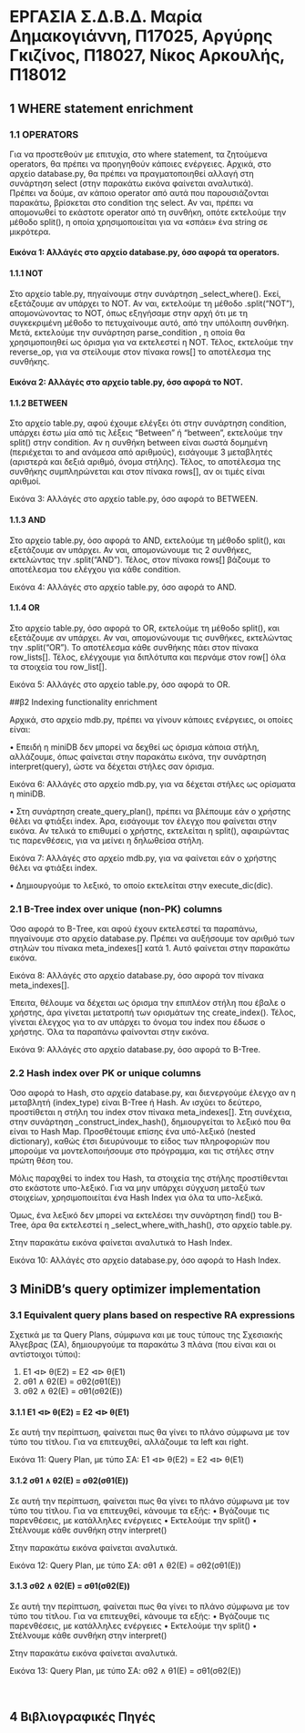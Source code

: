# ΕΡΓΑΣΙΑ Σ.Δ.Β.Δ. Μαρία Δημακογιάννη, Π17025, Αργύρης Γκιζίνος, Π18027, Νίκος Αρκουλής, Π18012

## 1	WHERE statement enrichment

### 1.1	OPERATORS

Για να προστεθούν με επιτυχία, στο where statement, τα ζητούμενα operators, θα πρέπει να προηγηθούν κάποιες ενέργειες.
  Αρχικά, στο αρχείο database.py, θα πρέπει να πραγματοποιηθεί αλλαγή στη συνάρτηση select (στην παρακάτω εικόνα φαίνεται αναλυτικά).  
  Πρέπει να δούμε, αν κάποιο operator από αυτά που παρουσιάζονται παρακάτω, βρίσκεται στο condition της select. Αν ναι, πρέπει να απομονωθεί το εκάστοτε operator από τη συνθήκη, οπότε εκτελούμε την μέθοδο split(), η οποία χρησιμοποιείται για να «σπάει» ένα string σε μικρότερα.






#### Εικόνα 1: Αλλάγές στο αρχείο database.py, όσο αφορά τα operators.


#### 1.1.1	NOT

Στο αρχείο table.py, πηγαίνουμε στην συνάρτηση _select_where(). Εκεί, εξετάζουμε αν υπάρχει το NOT. Αν ναι, εκτελούμε τη μέθοδο .split(“NOT”), απομονώνοντας το ΝΟΤ, όπως εξηγήσαμε στην αρχή ότι με τη συγκεκριμένη μέθοδο το πετυχαίνουμε αυτό, από την υπόλοιπη συνθήκη. 
  Μετά, εκτελούμε την συνάρτηση parse_condition , η οποία θα χρησιμοποιηθεί ως όρισμα για να εκτελεστεί η ΝΟΤ.
  Τέλος, εκτελούμε την reverse_op, για να στείλουμε στον πίνακα rows[] το αποτέλεσμα της συνθήκης.





#### Εικόνα 2: Αλλάγές στο αρχείο table.py, όσο αφορά τo NOT.
		


#### 1.1.2	BETWEEN

Στο αρχείο table.py, αφού έχουμε ελέγξει ότι στην συνάρτηση condition, υπάρχει έστω μία από τις λέξεις “Between” ή “between”, εκτελούμε την split() στην condition. 
  Αν η συνθήκη between είναι σωστά δομημένη (περιέχεται το and ανάμεσα από αριθμούς),  εισάγουμε 3 μεταβλητές (αριστερά και δεξιά αριθμό, όνομα στήλης).
  Τέλος, το αποτέλεσμα της συνθήκης συμπληρώνεται και στον πίνακα rows[], αν οι τιμές είναι αριθμοί.






Εικόνα 3: Αλλάγές στο αρχείο table.py, όσο αφορά τo BETWEEN.



#### 1.1.3	AND

Στο αρχείο table.py, όσο αφορά το AND, εκτελούμε τη μέθοδο split(),  και εξετάζουμε αν υπάρχει. Αν ναι, απομονώνουμε τις 2 συνθήκες, εκτελώντας την .split(“AND”).
  Τέλος, στον πίνακα rows[] βάζουμε το αποτέλεσμα του ελέγχου για κάθε condition. 





Εικόνα 4: Αλλάγές στο αρχείο table.py, όσο αφορά τo AND.






#### 1.1.4	OR

Στο αρχείο table.py, όσο αφορά το OR, εκτελούμε τη μέθοδο split(),  και εξετάζουμε αν υπάρχει. Αν ναι, απομονώνουμε τις συνθήκες, εκτελώντας την .split(“OR”). Το αποτέλεσμα κάθε συνθήκης πάει στον πίνακα row_lists[].
  Τέλος, ελέγχουμε για διπλότυπα και περνάμε στον row[] όλα τα στοιχεία του row_list[].




Εικόνα 5: Αλλάγές στο αρχείο table.py, όσο αφορά τo OR.


##β2	Indexing functionality enrichment

Αρχικά, στο αρχείο mdb.py, πρέπει να γίνουν κάποιες ενέργειες, οι οποίες είναι:

•	Επειδή η miniDB δεν μπορεί να δεχθεί ως όρισμα κάποια στήλη, αλλάζουμε, όπως φαίνεται στην παρακάτω εικόνα, την συνάρτηση interpret(query), ώστε να δέχεται στήλες σαν όρισμα.





Εικόνα 6: Αλλάγές στο αρχείο mdb.py, για να δέχεται στήλες ως ορίσματα η miniDB.


•	Στη συνάρτηση create_query_plan(), πρέπει να βλέπουμε εάν ο χρήστης θέλει να φτιάξει index. Άρα, εισάγουμε τον έλεγχο που φαίνεται στην εικόνα. Αν τελικά το επιθυμεί ο χρήστης, εκτελείται η split(), αφαιρώντας τις παρενθέσεις, για να μείνει η δηλωθείσα στήλη.




Εικόνα 7: Αλλάγές στο αρχείο mdb.py, για να φαίνεται εάν ο χρήστης θέλει να φτιάξει index.

•	Δημιουργούμε το λεξικό, το οποίο εκτελείται στην execute_dic(dic).


### 2.1	B-Tree index over unique (non-PK) columns

Όσο αφορά το Β-Tree, και αφού έχουν εκτελεστεί τα παραπάνω, πηγαίνουμε στο αρχείο database.py. Πρέπει να αυξήσουμε τον αριθμό των στηλών του πίνακα meta_indexes[] κατά 1. Αυτό φαίνεται στην παρακάτω εικόνα.





Εικόνα 8: Αλλάγές στο αρχείο database.py, όσο αφορά τον πίνακα meta_indexes[].


  Έπειτα, θέλουμε να δέχεται ως όρισμα την επιπλέον στήλη που έβαλε ο χρήστης, άρα γίνεται μετατροπή των ορισμάτων της create_index(). 
  Τέλος, γίνεται έλεγχος για το αν υπάρχει το όνομα του index που έδωσε ο χρήστης. 
  Όλα τα παραπάνω φαίνονται στην εικόνα.




Εικόνα 9: Αλλάγές στο αρχείο database.py, όσο αφορά το B-Tree.


### 2.2	Hash index over PK or unique columns

Όσο αφορά το Hash, στο αρχείο database.py, και διενεργούμε έλεγχο αν η μεταβλητή (index_type) είναι B-Tree ή Hash. Αν ισχύει το δεύτερο, προστίθεται η στήλη του index στον πίνακα meta_indexes[].
  Στη συνέχεια, στην συνάρτηση _construct_index_hash(), δημιουργείται το λεξικό που θα είναι το Hash Map. Προσθέτουμε επίσης ένα υπό-λεξικό (nested dictionary), καθώς έτσι διευρύνουμε το είδος των πληροφοριών που μπορούμε να μοντελοποιήσουμε στο πρόγραμμα, και τις στήλες στην πρώτη θέση του.

  Μόλις παραχθεί το index του Hash, τα στοιχεία της στήλης προστίθενται στο εκάστοτε υπο-λεξικό. Για να μην υπάρχει σύγχυση μεταξύ των στοιχείων, χρησιμοποιείται ένα Hash Index για όλα τα υπο-λεξικά.

  Όμως, ένα λεξικό δεν μπορεί να εκτελέσει την συνάρτηση find() του B-Tree, άρα θα εκτελεστεί η _select_where_with_hash(), στο αρχείο table.py.

  Στην παρακάτω εικόνα φαίνεται αναλυτικά το Hash Index.
  
  
  
  

Εικόνα 10: Αλλάγές στο αρχείο database.py, όσο αφορά το Hash Index.


## 3	MiniDB’s query optimizer implementation

### 3.1	Equivalent query plans based on respective RA expressions

Σχετικά με τα Query Plans, σύμφωνα και με τους τύπους της Σχεσιακής Άλγεβρας (ΣΑ), δημιουργούμε τα παρακάτω 3 πλάνα (που είναι και οι αντίστοιχοι τύποι):
1.	Ε1 ⊲⊳ θ(Ε2) = Ε2 ⊲⊳ θ(Ε1)
2.	σθ1 ∧ θ2(Ε) = σθ2(σθ1(Ε))
3.	σθ2 ∧ θ2(Ε) = σθ1(σθ2(Ε))

#### 3.1.1	Ε1 ⊲⊳ θ(Ε2) = Ε2 ⊲⊳ θ(Ε1)
Σε αυτή την περίπτωση, φαίνεται πως θα γίνει το πλάνο σύμφωνα με τον τύπο του τίτλου. Για να επιτευχθεί, αλλάζουμε τα left και right. 




Εικόνα 11: Query Plan, με τύπο ΣΑ:  Ε1 ⊲⊳ θ(Ε2) = Ε2 ⊲⊳ θ(Ε1)


#### 3.1.2	σθ1 ∧ θ2(Ε) = σθ2(σθ1(Ε))

Σε αυτή την περίπτωση, φαίνεται πως θα γίνει το πλάνο σύμφωνα με τον τύπο του τίτλου. Για να επιτευχθεί, κάνουμε τα εξής:
•	Βγάζουμε τις παρενθέσεις, με κατάλληλες ενέργειες 
•	Εκτελούμε την split()
•	Στέλνουμε κάθε συνθήκη στην interpret()

Στην παρακάτω εικόνα φαίνεται αναλυτικά.




Εικόνα 12: Query Plan, με τύπο ΣΑ:  σθ1 ∧ θ2(Ε) = σθ2(σθ1(Ε))


#### 3.1.3	σθ2 ∧ θ2(Ε) = σθ1(σθ2(Ε))

Σε αυτή την περίπτωση, φαίνεται πως θα γίνει το πλάνο σύμφωνα με τον τύπο του τίτλου. Για να επιτευχθεί, κάνουμε τα εξής:
•	Βγάζουμε τις παρενθέσεις, με κατάλληλες ενέργειες 
•	Εκτελούμε την split()
•	Στέλνουμε κάθε συνθήκη στην interpret()

Στην παρακάτω εικόνα φαίνεται αναλυτικά.




Εικόνα 13: Query Plan, με τύπο ΣΑ:  σθ2 ∧ θ1(Ε) = σθ1(σθ2(Ε))


 
## 4	Βιβλιογραφικές Πηγές
